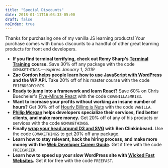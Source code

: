 ```yaml
---
title: "Special Discounts"
date: 2018-01-11T16:03:33-05:00
draft: false
noIndex: true
---
```


Thanks for purchasing one of my vanilla JS learning products! Your purchase comes with bonus discounts to a handful of other great learning products for front end developers.

- **If you find terminal terrifying, check out Remy Sharp's [Terminal Training](https://terminal.training/) course.** Save 30% off any package with the code `GOMAKETHINGS`.&mdash;*expires January 1, 2019*
- **Zac Gordon helps people learn [how to use JavaScript with WordPress](https://javascriptforwp.com/) and the WP API.** Take 20% off of his master course with the code `FRIENDSOFCHRIS`.
- **Ready to jump into a framework and learn React?** Save 60% on Chris Buecheler's [Five-Minute React](https://closebrace.com/categories/five-minute-react) with the code `CBVANILLA5MR183`.
- **Want to increase your profits without working an insane number of hours?** Get 30% off of [Hourly Billing is Nuts](https://expensiveproblem.com/hbin) with the code `VANILLA`.
- **[Philip Morgan](https://philipmorganconsulting.com) helps developers specialize their services, find better clients, and make more money.** Get 20% off of any of his products or services with the code `GOMAKETHINGS`.
- **Finally [wrap your head around D3 and SVG](http://d3svg.com) with Ben Clinkinbeard.** Use the code `GOMAKETHINGS` to get 20% off any package.
- **Learn how to stay relevant, hack the hiring process, and make more money with the [Web Developer Career Guide](https://gomakethings.com/career-guide/).** Get it free with the code `FREECAREER`.
- **Learn how to speed up your slow WordPress site with [Wicked Fast Websites](https://gomakethings.com/wicked-fast-websites/).** Get it for free with the code `FREEFAST`.